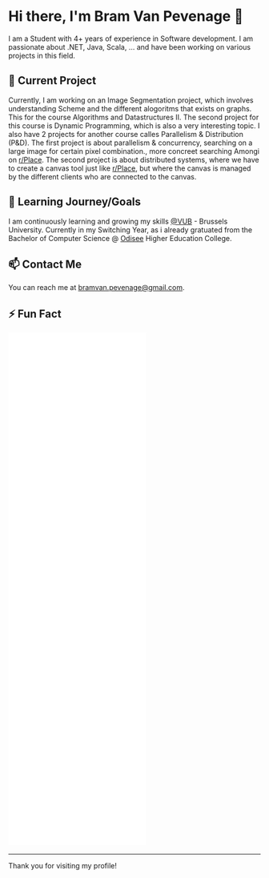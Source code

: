 # Hi there, I'm Bram Van Pevenage 👋

I am a Student with 4+ years of experience in Software development. I am passionate about .NET, Java, Scala, ... and have been working on various projects in this field.

## 🔭 Current Project

Currently, I am working on an Image Segmentation project, which involves understanding Scheme and the different alogoritms that exists on graphs. This for the course Algorithms and Datastructures II. The second project for this course is Dynamic Programming, which is also a very interesting topic. 
I also have 2 projects for another course calles Parallelism & Distribution (P&D). The first project is about parallelism & concurrency, searching on a large image for certain pixel combination., more concreet searching Amongi on [r/Place](https://en.wikipedia.org/wiki/R/place). The second project is about distributed systems, where we have to create a canvas tool just like [r/Place](https://en.wikipedia.org/wiki/R/place), but where the canvas is managed by the different clients who are connected to the canvas.

## 🌱 Learning Journey/Goals

I am continuously learning and growing my skills [@VUB](https://www.vub.be/en) - Brussels University. Currently in my Switching Year, as i already gratuated from the Bachelor of Computer Science @ [Odisee](https://www.odisee.be/en) Higher Education College.

## 📫 Contact Me

You can reach me at [bramvan.pevenage@gmail.com](bramvan.pevenage@gmail.com).

## ⚡ Fun Fact
![Metrics](https://github.com/BramVanPevenage/BramVanPevenage/blob/main/github-metrics-bram_van_pevenage.svg)

---


Thank you for visiting my profile!